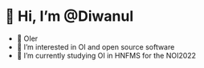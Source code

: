 # 👋 Hi, I’m @Diwanul
- 🎈 OIer
- 👀 I’m interested in OI and open source software
- 🌱 I’m currently studying OI in HNFMS for the NOI2022
<!---
Diwanul/Diwanul is a ✨ special ✨ repository because its `README.md` (this file) appears on your GitHub profile.
You can click the Preview link to take a look at your changes.
--->
